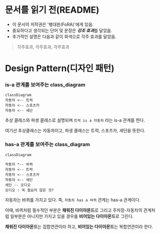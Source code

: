 # 문서를 읽기 전(README)

- 이 문서의 저작권은 '팽대원(FoRA)'에게 있음.
- 중요하다고 생각되는 단어 및 문장은 ***강조 효과***를 달았음.
- 추가적인 설명은 다음과 같이 회색으로 각주 효과를 달았음.

> 각주효과, 각주효과, 각주효과

# Design Pattern(디자인 패턴)

### is-a 관계를 보여주는 class_diagram 

```mermaid
classDiagram
자동차 <-- 트럭
자동차 <-- 스포츠카
자동차 <-- 세단
```

추상 클래스와 파생 클래스로 설명되며 `트럭 is a 자동차` 라는 is-a 관계를 띈다.

여기선 추상클래스는 자동차이고, 파생 클래스는 트럭, 스포츠카, 세단을 뜻한다.

### has-a 관계를 보여주는 class_diagram 

```mermaid
classDiagram

자동차 *-- 바퀴
자동차 <-- 트럭
자동차 <-- 스포츠카
자동차 <-- 세단
세단 -- 오디오
오디오 : 꼭 필요치 않은 것?
```

자동차는 바퀴를 가지고 있다. 즉, `자동차 has a 바퀴` 관계는 has-a 관계이다.

이때, 바퀴처럼 필수적인 부분은 **채워진 다이아몬드**로 그리고 주차장-자동차의 관계처럼 일부분은 아니지만 가지고 있을 경우를 **비어있는 다이아몬드**로 그린다.

**채워진 다이아몬드**는 집합연관이라 하고, **비어있는 다이아몬드**는 복합연관이라 한다.